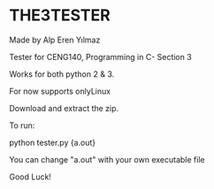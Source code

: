 # THE3TESTER
Made by Alp Eren Yılmaz

Tester for CENG140, Programming in C- Section 3

Works for both python 2 & 3.

For now supports onlyLinux

Download and extract the zip.

To run:

python tester.py {a.out}

  You can change "a.out" with your own executable file

Good Luck!
